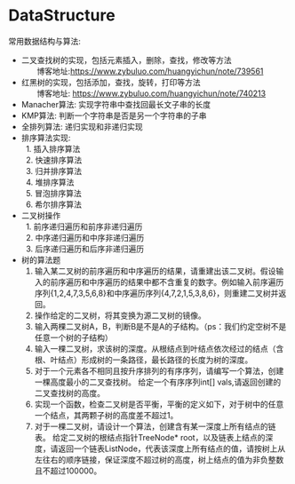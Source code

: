 # DataStructure
常用数据结构与算法:

 - 二叉查找树的实现，包括元素插入，删除，查找，修改等方法</br>
       &nbsp; &nbsp; &nbsp; &nbsp;博客地址:https://www.zybuluo.com/huangyichun/note/739561</br>
 - 红黑树的实现，包括添加，查找，旋转，打印等方法</br>
        &nbsp; &nbsp; &nbsp; &nbsp;博客地址: https://www.zybuluo.com/huangyichun/note/740213</br>
 - Manacher算法: 实现字符串中查找回最长文子串的长度
 - KMP算法: 判断一个字符串是否是另一个字符串的子串
 - 全排列算法: 递归实现和非递归实现
 - 排序算法实现:</br>
   1. 插入排序算法</br>
   2. 快速排序算法</br>
   3. 归并排序算法</br>
   4. 堆排序算法</br>
   5. 冒泡排序算法</br>
   6. 希尔排序算法</br>
 - 二叉树操作<br/>
   1. 前序递归遍历和前序非递归遍历</br>
   2. 中序递归遍历和中序非递归遍历</br>
   3. 后序递归遍历和后序非递归遍历</br>
 - 树的算法题</br>
   1. 输入某二叉树的前序遍历和中序遍历的结果，请重建出该二叉树。假设输入的前序遍历和中序遍历的结果中都不含重复的数字。例如输入前序遍历序列{1,2,4,7,3,5,6,8}和中序遍历序列{4,7,2,1,5,3,8,6}，则重建二叉树并返回。</br>
   2. 操作给定的二叉树，将其变换为源二叉树的镜像。 </br>
   3. 输入两棵二叉树A，B，判断B是不是A的子结构。（ps：我们约定空树不是任意一个树的子结构）</br>
   4. 输入一棵二叉树，求该树的深度。从根结点到叶结点依次经过的结点（含根、叶结点）形成树的一条路径，最长路径的长度为树的深度。
   5. 对于一个元素各不相同且按升序排列的有序序列，请编写一个算法，创建一棵高度最小的二叉查找树。
给定一个有序序列int[] vals,请返回创建的二叉查找树的高度。
   6. 实现一个函数，检查二叉树是否平衡，平衡的定义如下，对于树中的任意一个结点，其两颗子树的高度差不超过1。
   7. 对于一棵二叉树，请设计一个算法，创建含有某一深度上所有结点的链表。
给定二叉树的根结点指针TreeNode* root，以及链表上结点的深度，请返回一个链表ListNode，代表该深度上所有结点的值，请按树上从左往右的顺序链接，保证深度不超过树的高度，树上结点的值为非负整数且不超过100000。
